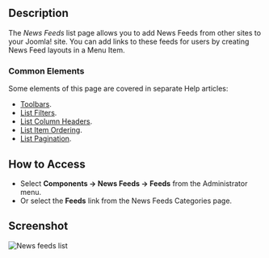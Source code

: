 <!-- Filename: Help4.x:News_Feeds / Display title: News Feeds -->

## Description

The *News Feeds* list page allows you to add News Feeds from other
sites to your Joomla! site. You can add links to these feeds for users
by creating News Feed layouts in a Menu Item.

### Common Elements

Some elements of this page are covered in separate Help articles:

* [Toolbars](jdocmanual?article=help/common-elements/toolbars).
* [List Filters](jdocmanual?article=help/common-elements/list-filters).
* [List Column Headers](jdocmanual?article=help/common-elements/list-column-headers).
* [List Item Ordering](jdocmanual?article=help/common-elements/list-ordering).
* [List Pagination](jdocmanual?article=help/common-elements/list-pagination).

## How to Access

- Select **Components → News Feeds → Feeds** from the Administrator menu.
- Or select the **Feeds** link from the News Feeds Categories page.

## Screenshot

![News feeds list](../../../en/images/news-feeds/news-feeds-list.png)
